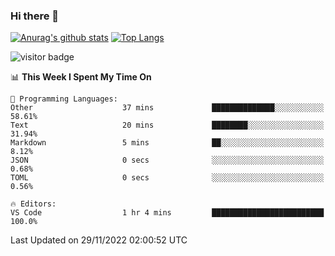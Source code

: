### Hi there 👋

<!--
**Akelio-zhang/akelio-zhang** is a ✨ _special_ ✨ repository because its `README.md` (this file) appears on your GitHub profile.

Here are some ideas to get you started:

- 🔭 I’m currently working on ...
- 🌱 I’m currently learning ...
- 👯 I’m looking to collaborate on ...
- 🤔 I’m looking for help with ...
- 💬 Ask me about ...
- 📫 How to reach me: ...
- 😄 Pronouns: ...
- ⚡ Fun fact: ...
-->

[![Anurag's github stats](https://github-readme-stats.vercel.app/api?username=akelio-zhang&line_height=24&hide=contribs&show_icons=true&count_private=true)](https://github.com/anuraghazra/github-readme-stats)
[![Top Langs](https://github-readme-stats.vercel.app/api/top-langs/?username=akelio-zhang&card_width=240&layout=compact&hide=html)](https://github.com/anuraghazra/github-readme-stats)


![visitor badge](https://komarev.com/ghpvc/?username=akelio-zhang&label=PROFILE+VIEWS&style=for-the-badge)
<!--START_SECTION:waka-->
📊 **This Week I Spent My Time On** 

```text
💬 Programming Languages: 
Other                    37 mins             ██████████████░░░░░░░░░░░   58.61% 
Text                     20 mins             ████████░░░░░░░░░░░░░░░░░   31.94% 
Markdown                 5 mins              ██░░░░░░░░░░░░░░░░░░░░░░░   8.12% 
JSON                     0 secs              ░░░░░░░░░░░░░░░░░░░░░░░░░   0.68% 
TOML                     0 secs              ░░░░░░░░░░░░░░░░░░░░░░░░░   0.56%

🔥 Editors: 
VS Code                  1 hr 4 mins         █████████████████████████   100.0%

```


 Last Updated on 29/11/2022 02:00:52 UTC
<!--END_SECTION:waka-->

